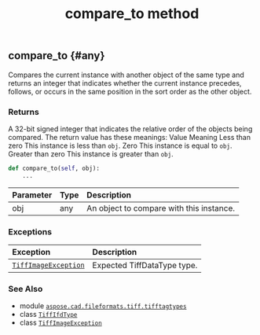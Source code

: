 ﻿---
title: compare_to method
second_title: Aspose.CAD for Python via .NET API References
description: 
type: docs
weight: 20
url: /aspose.cad.fileformats.tiff.tifftagtypes/tiffifdtype/compare_to/
is_root: false
---

## compare_to {#any}

Compares the current instance with another object of the same type and returns an integer that indicates whether the current instance precedes, follows, or occurs in the same position in the sort order as the other object.


### Returns 


A 32-bit signed integer that indicates the relative order of the objects being compared. The return value has these meanings:
Value
Meaning
Less than zero
This instance is less than `obj`.
Zero
This instance is equal to `obj`.
Greater than zero
This instance is greater than `obj`.


```python
def compare_to(self, obj):
    ...
```


| Parameter | Type | Description |
| :- | :- | :- |
| obj | any | An object to compare with this instance. |
### Exceptions
| Exception | Description |
| :- | :- |
| [`TiffImageException`](/cad/python-net/aspose.cad.cadexceptions.imageformats/tiffimageexception) | Expected TiffDataType type. |





### See Also
* module [`aspose.cad.fileformats.tiff.tifftagtypes`](../../)
* class [`TiffIfdType`](/cad/python-net/aspose.cad.fileformats.tiff.tifftagtypes/tiffifdtype)
* class [`TiffImageException`](/cad/python-net/aspose.cad.cadexceptions.imageformats/tiffimageexception)
